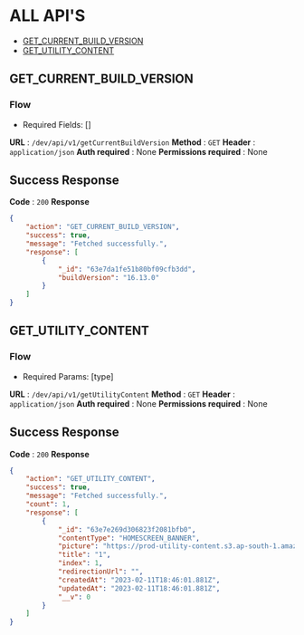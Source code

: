 # ALL API'S

* [GET_CURRENT_BUILD_VERSION](#GET_CURRENT_BUILD_VERSION)
* [GET_UTILITY_CONTENT](#GET_UTILITY_CONTENT)

## GET_CURRENT_BUILD_VERSION

### Flow
* Required Fields: []

**URL** : `/dev/api/v1/getCurrentBuildVersion`
**Method** : `GET`
**Header** : `application/json`
**Auth required** : None
**Permissions required** : None

## Success Response 
**Code** : `200`
**Response**
```json
{
    "action": "GET_CURRENT_BUILD_VERSION",
    "success": true,
    "message": "Fetched successfully.",
    "response": [
        {
            "_id": "63e7da1fe51b80bf09cfb3dd",
            "buildVersion": "16.13.0"
        }
    ]
}
```

## GET_UTILITY_CONTENT

### Flow
* Required Params: [type]

**URL** : `/dev/api/v1/getUtilityContent`
**Method** : `GET`
**Header** : `application/json`
**Auth required** : None
**Permissions required** : None

## Success Response 
**Code** : `200`
**Response**
```json
{
    "action": "GET_UTILITY_CONTENT",
    "success": true,
    "message": "Fetched successfully.",
    "count": 1,
    "response": [
        {
            "_id": "63e7e269d306823f2081bfb0",
            "contentType": "HOMESCREEN_BANNER",
            "picture": "https://prod-utility-content.s3.ap-south-1.amazonaws.com/IMAGES/HOMESCREEN_BANNER/Screenshot%20from%202023-01-30%2013-11-25.png",
            "title": "1",
            "index": 1,
            "redirectionUrl": "",
            "createdAt": "2023-02-11T18:46:01.881Z",
            "updatedAt": "2023-02-11T18:46:01.881Z",
            "__v": 0
        }
    ]
}
```
